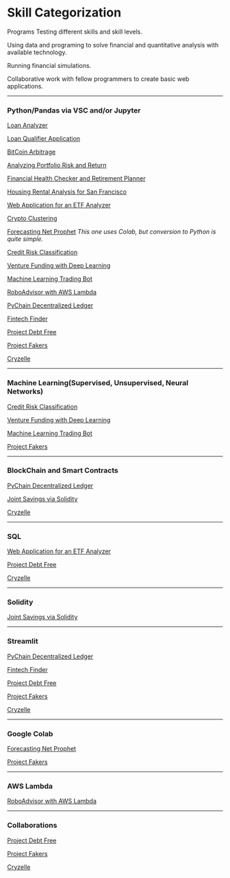 # Skill Categorization
Programs Testing different skills and skill levels.

Using data and programing to solve financial and quantitative analysis with available technology.

Running financial simulations.

Collaborative work with fellow programmers to create basic web applications.

---
### Python/Pandas via VSC and/or Jupyter

[Loan Analyzer](https://github.com/MC-Stream/Loan-Analyzer)

[Loan Qualifier Application](https://github.com/MC-Stream/Loan-Qualifier-Application)

[BitCoin Arbitrage](https://github.com/MC-Stream/Bitcoin-Arbitrage)

[Analyzing Portfolio Risk and Return](https://github.com/MC-Stream/Analyzing-Portfolio-Risk-and-Return)

[Financial Health Checker and Retirement Planner](https://github.com/MC-Stream/Financial-Health-Checker-and-Retirement-Planner)

[Housing Rental Analysis for San Francisco](https://github.com/MC-Stream/Housing-Rental-Analysis-for-San-Francisco)

[Web Application for an ETF Analyzer](https://github.com/MC-Stream/Web-Application-for-an-ETF-Analyzer)

[Crypto Clustering](https://github.com/MC-Stream/Crypto-Clustering)

[Forecasting Net Prophet](https://github.com/MC-Stream/Forecasting-Net-Prophet)
*This one uses Colab, but conversion to Python is quite simple.*

[Credit Risk Classification](https://github.com/MC-Stream/Credit-Risk-Classification)

[Venture Funding with Deep Learning](https://github.com/MC-Stream/Venture-Funding-with-Deep-Learning)

[Machine Learning Trading Bot](https://github.com/MC-Stream/Machine-Learning-Trading-Bot)

[RoboAdvisor with AWS Lambda](https://github.com/MC-Stream/RoboAdvisor-with-AWS)

[PyChain Decentralized Ledger](https://github.com/MC-Stream/PyChain-Decentralized-Ledger)

[Fintech Finder](https://github.com/MC-Stream/Fintech-Finder)


[Project Debt Free](https://github.com/Th33na/project-debt-free)

[Project Fakers](https://github.com/Th33na/project-fakers)

[Cryzelle](https://github.com/drew94591/cryzelle)

---
### Machine Learning(Supervised, Unsupervised, Neural Networks)

[Credit Risk Classification](https://github.com/MC-Stream/Credit-Risk-Classification)

[Venture Funding with Deep Learning](https://github.com/MC-Stream/Venture-Funding-with-Deep-Learning)

[Machine Learning Trading Bot](https://github.com/MC-Stream/Machine-Learning-Trading-Bot)

[Project Fakers](https://github.com/Th33na/project-fakers)

---
### BlockChain and Smart Contracts

[PyChain Decentralized Ledger](https://github.com/MC-Stream/PyChain-Decentralized-Ledger)

[Joint Savings via Solidity](https://github.com/MC-Stream/Joint-Savings)

[Cryzelle](https://github.com/drew94591/cryzelle)

---
### SQL

[Web Application for an ETF Analyzer](https://github.com/MC-Stream/Web-Application-for-an-ETF-Analyzer)

[Project Debt Free](https://github.com/Th33na/project-debt-free)

[Cryzelle](https://github.com/drew94591/cryzelle)

---
### Solidity

[Joint Savings via Solidity](https://github.com/MC-Stream/Joint-Savings)

---
### Streamlit

[PyChain Decentralized Ledger](https://github.com/MC-Stream/PyChain-Decentralized-Ledger)

[Fintech Finder](https://github.com/MC-Stream/Fintech-Finder)

[Project Debt Free](https://github.com/Th33na/project-debt-free)

[Project Fakers](https://github.com/Th33na/project-fakers)

[Cryzelle](https://github.com/drew94591/cryzelle)

---
### Google Colab

[Forecasting Net Prophet](https://github.com/MC-Stream/Forecasting-Net-Prophet)

[Project Fakers](https://github.com/Th33na/project-fakers)

---
### AWS Lambda

[RoboAdvisor with AWS Lambda](https://github.com/MC-Stream/RoboAdvisor-with-AWS)

---
### Collaborations

[Project Debt Free](https://github.com/Th33na/project-debt-free)

[Project Fakers](https://github.com/Th33na/project-fakers)

[Cryzelle](https://github.com/drew94591/cryzelle)
